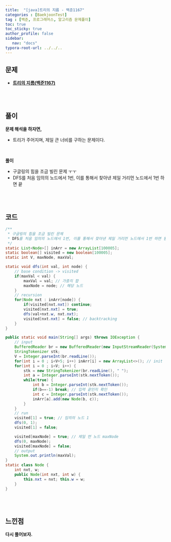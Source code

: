 ```yaml
---
title:  "[java]트리의 지름 - 백준1167"
categories : [BaekjoonTest]
tag : [백준, 프로그래머스, 알고리즘 문제풀이]
toc: true
toc_sticky: true
author_profile: false
sidebar:
   nav: "docs"
typora-root-url: ../../..
---
```




## 문제

* **[트리의 지름(백준1167)](https://www.acmicpc.net/problem/1167)**

<br><br>

## 풀이

**문제 해석을 하자면,**

* 트리가 주어지며, 제일 큰 너비를 구하는 문제이다.

<br>

**풀이**

* 구글링의 힘을 조금 빌린 문제 ㅜㅜ
 * DFS를 처음 임의의 노드에서 1번, 이를 통해서 찾아낸 제일 거리먼 노드에서 1번 하면 끝

<br><br>

## 코드

```java
/**
 * 구글링의 힘을 조금 빌린 문제
 * DFS를 처음 임의의 노드에서 1번, 이를 통해서 찾아낸 제일 거리먼 노드에서 1번 하면 됨
 */
static List<Node>[] inArr = new ArrayList[100005];
static boolean[] visited = new boolean[100005];
static int V, maxNode, maxVal;

static void dfs(int val, int node) {
    // base condition -> visited
    if(maxVal < val) {
        maxVal = val; // 가중치 합
        maxNode = node; // 해당 노드
    }
    // recursion
    for(Node nxt : inArr[node]) {
        if(visited[nxt.nxt]) continue;
        visited[nxt.nxt] = true;
        dfs(val+nxt.w, nxt.nxt);
        visited[nxt.nxt] = false; // backtracking
    }
}

public static void main(String[] args) throws IOException {
    // input
    BufferedReader br = new BufferedReader(new InputStreamReader(System.in));
    StringTokenizer stk;
    V = Integer.parseInt(br.readLine());
    for(int i = 0 ; i<V+5; i++) inArr[i] = new ArrayList<>(); // init
    for(int i = 0 ; i<V; i++) {
        stk = new StringTokenizer(br.readLine(), " ");
        int a = Integer.parseInt(stk.nextToken());
        while(true) {
            int b = Integer.parseInt(stk.nextToken());
            if(b==-1) break; // 입력 끝인지 확인
            int c = Integer.parseInt(stk.nextToken());
            inArr[a].add(new Node(b, c));
        }
    }
    // run
    visited[1] = true; // 임의의 노드 1
    dfs(0, 1);
    visited[1] = false;

    visited[maxNode] = true; // 제일 먼 노드 maxNode
    dfs(0, maxNode);
    visited[maxNode] = false;
    // output
    System.out.println(maxVal);
}
static class Node {
    int nxt, w;
    public Node(int nxt, int w) {
        this.nxt = nxt; this.w = w;
    }
}
```

<br><br>

## 느낀점

**다시 풀어보자.**
